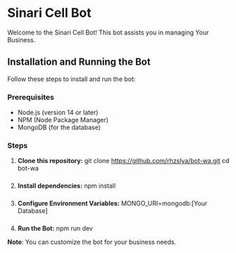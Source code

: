 # Sinari Cell Bot

Welcome to the Sinari Cell Bot! This bot assists you in managing Your Business.

## Installation and Running the Bot

Follow these steps to install and run the bot:

### Prerequisites

- Node.js (version 14 or later)
- NPM (Node Package Manager)
- MongoDB (for the database)

### Steps
1. **Clone this repository:**
   git clone https://github.com/rhzslya/bot-wa.git
   cd bot-wa
###
2. **Install dependencies:**
  npm install
###
3. **Configure Environment Variables:**
   MONGO_URI=mongodb:[Your Database]
###
4. **Run the Bot:**
   npm run dev

**Note**: You can customize the bot for your business needs.
